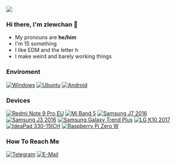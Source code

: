<img algin="right" src="https://github-readme-streak-stats.herokuapp.com/?user=zlewchan&theme=dark">

### Hi there, I'm zlewchan 👋
- My pronouns are **he/him**
- I'm 15 something
- I like EDM and the letter h
- I make weird and barely working things

### Enviroment
[![Windows](https://img.shields.io/badge/Windows-00BBFF?style=flat-square&logo=Windows&logoColor=FFFFFF&labelColor=00BBFF)](https://www.microsoft.com/windows10)
[![Ubuntu](https://img.shields.io/badge/Ubuntu-E95420?style=flat-square&logo=ubuntu&logoColor=FFFFFF&labelColor=E95420)](https://ubuntu.com/)
[![Android](https://img.shields.io/badge/Android-00C000?style=flat-square&logo=android&logoColor=FFFFFF&labelColor=00C000)](https://www.android.com/android-12/)

### Devices
[![Redmi Note 9 Pro EU](https://img.shields.io/badge/Redmi%20Note%209%20Pro%20EU-ff6700?style=flat-square&logo=xiaomi&logoColor=FFFFFF&labelColor=ff6700)](https://www.mi.com/global/redmi-note-9-pro/)
[![Mi Band 5](https://img.shields.io/badge/Mi%20Band%205-ff6700?style=flat-square&logo=xiaomi&logoColor=FFFFFF&labelColor=ff6700)](https://www.mi.com/global/redmi-note-9-pro/)
[![Samsung J7 2016](https://img.shields.io/badge/Samsung%20J7%202016-1428A0?style=flat-square&logo=samsung&logoColor=FFFFFF&labelColor=1428A0)](https://www.gsmarena.com/samsung_galaxy_j7_(2016)-7870.php)
[![Samsung J3 2016](https://img.shields.io/badge/Samsung%20J3%202016-1428A0?style=flat-square&logo=samsung&logoColor=FFFFFF&labelColor=1428A0)](https://www.gsmarena.com/samsung_galaxy_j7_(2016)-7870.php)
[![Samsung Galaxy Trend Plus](https://img.shields.io/badge/Samsung%20Galaxy%20Trend%20Plus-1428A0?style=flat-square&logo=samsung&logoColor=FFFFFF&labelColor=1428A0)](https://www.phonearena.com/phones/Samsung-Galaxy-Trend-Plus_id8239)
[![LG K10 2017](https://img.shields.io/badge/LG%20K10%202017-c70851?style=flat-square&logo=LG&logoColor=FFFFFF&labelColor=c70851)](https://www.gsmarena.com/lg_k10_(2017)-8491.php)
[![IdeaPad 330-15ICH](https://img.shields.io/badge/IdeaPad%20330-00BBFF?style=flat-square&logo=lenovo&logoColor=FFFFFF&labelColor=00BBFF)](https://www.lenovo.com/us/en/outletus/laptops/ideapad/ideapad-300-series/IdeaPad-330-15-Intel/p/88IP3000996)
[![Raspberry Pi Zero W](https://img.shields.io/badge/Raspberry%20Pi%20Zero%20W-a22846?style=flat-square&logo=raspberrypi&logoColor=FFFFFF&labelColor=a22846)](https://www.raspberrypi.com/products/raspberry-pi-zero-w)

### How To Reach Me
[![Telegram](https://img.shields.io/badge/Telegram-0088cc?style=flat-square&logo=telegram&logoColor=FFFFFF&labelColor=0088cc)](https://t.me/zlewchan)
[![E-Mail](https://img.shields.io/badge/Mail-505264?style=flat-square&logo=protonmail&logoColor=FFFFFF&labelColor=505264)](mailto:wiktorusyt@protonmail.ch)

